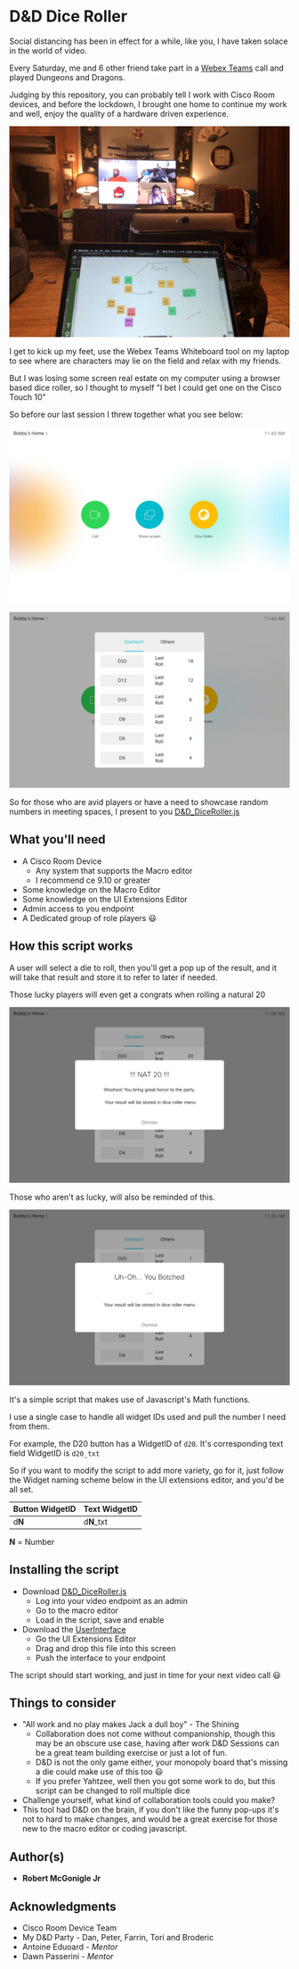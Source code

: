 # D&D Dice Roller

Social distancing has been in effect for a while, like you, I have taken solace in the world of video.

Every Saturday, me and 6 other friend take part in a [Webex Teams](https://www.webex.com/team-collaboration.html) call and played Dungeons and Dragons.

Judging by this repository, you can probably tell I work with Cisco Room devices, and before the lockdown, I brought one home to continue my work and well, enjoy the quality of a hardware driven experience.

![D&D Session](https://github.com/Bobby-McGonigle/Cisco-RoomDevice-Macro-Projects-Examples/blob/master/Games/Dice%20Roller/Images/example.jpg)

I get to kick up my feet, use the Webex Teams Whiteboard tool on my laptop to see where are characters may lie on the field and relax with my friends.

But I was losing some screen real estate on my computer using a browser based dice roller, so I thought to myself "I bet I could get one on the Cisco Touch 10"

So before our last session I threw together what you see below:

![HomeScreen](https://github.com/Bobby-McGonigle/Cisco-RoomDevice-Macro-Projects-Examples/blob/master/Games/Dice%20Roller/Images/01_Home.png)

![Dice Roller Menu](https://github.com/Bobby-McGonigle/Cisco-RoomDevice-Macro-Projects-Examples/blob/master/Games/Dice%20Roller/Images/02_StandardMenu.png)

So for those who are avid players or have a need to showcase random numbers in meeting spaces, I present to you [D&D_DiceRoller.js](https://github.com/Bobby-McGonigle/Cisco-RoomDevice-Macro-Projects-Examples/blob/master/Games/Dice%20Roller/D%26D_DiceRoller.js)

## What you'll need

* A Cisco Room Device
  * Any system that supports the Macro editor
  * I recommend ce 9.10 or greater
* Some knowledge on the Macro Editor
* Some knowledge on the UI Extensions Editor
* Admin access to you endpoint
* A Dedicated group of role players :smiley:

## How this script works

A user will select a die to roll, then you'll get a pop up of the result, and it will take that result and store it to refer to later if needed.

Those lucky players will even get a congrats when rolling a natural 20

![Nat20](https://github.com/Bobby-McGonigle/Cisco-RoomDevice-Macro-Projects-Examples/blob/master/Games/Dice%20Roller/Images/05_Nat20.png)

Those who aren't as lucky, will also be reminded of this.

![Nat1](https://github.com/Bobby-McGonigle/Cisco-RoomDevice-Macro-Projects-Examples/blob/master/Games/Dice%20Roller/Images/04_Botch.png)

It's a simple script that makes use of Javascript's Math functions.

I use a single case to handle all widget IDs used and pull the number I need from them.

For example, the D20 button has a WidgetID of ```d20```. It's corresponding text field WidgetID is ```d20_txt```

So if you want to modify the script to add more variety, go for it, just follow the Widget naming scheme below in the UI extensions editor, and you'd be all set.

| Button WidgetID | Text WidgetID |
| :--- | :--- |
| d**N** | d**N**_txt | 
**N** = Number

## Installing the script
* Download [D&D_DiceRoller.js](https://github.com/Bobby-McGonigle/Cisco-RoomDevice-Macro-Projects-Examples/blob/master/Games/Dice%20Roller/D%26D_DiceRoller.js)
  * Log into your video endpoint as an admin
  * Go to the macro editor
  * Load in the script, save and enable
* Download the [UserInterface](https://github.com/Bobby-McGonigle/Cisco-RoomDevice-Macro-Projects-Examples/blob/master/Games/Dice%20Roller/DiceRollerUI.xml)
  * Go the UI Extensions Editor
  * Drag and drop this file into this screen
  * Push the interface to your endpoint

The script should start working, and just in time for your next video call :smiley:

## Things to consider
* "All work and no play makes Jack a dull boy" - The Shining
  * Collaboration does not come without companionship, though this may be an obscure use case, having after work D&D Sessions can be a great team building exercise or just a lot of fun.
  * D&D is not the only game either, your monopoly board that's missing a die could make use of this too :smiley:
  * If you prefer Yahtzee, well then you got some work to do, but this script can be changed to roll multiple dice
* Challenge yourself, what kind of collaboration tools could you make?
* This tool had D&D on the brain, if you don't like the funny pop-ups it's not to hard to make changes, and would be a great exercise for those new to the macro editor or coding javascript.

## Author(s)

* **Robert McGonigle Jr**

## Acknowledgments

* Cisco Room Device Team
* My D&D Party - Dan, Peter, Farrin, Tori and Broderic
* Antoine Eduoard - *Mentor*
* Dawn Passerini - *Mentor*
